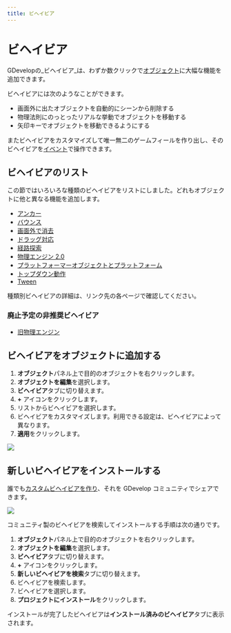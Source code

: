 ```yaml
---
title: ビヘイビア
---
```

# ビヘイビア

GDevelopの_ビヘイビア_は、わずか数クリックで[オブジェクト](/ja/gdevelop5/objects)に大幅な機能を追加できます。

ビヘイビアには次のようなことができます。

* 画面外に出たオブジェクトを自動的にシーンから削除する
* 物理法則にのっとったリアルな挙動でオブジェクトを移動する
* 矢印キーでオブジェクトを移動できるようにする

またビヘイビアをカスタマイズして唯一無二のゲームフィールを作り出し、そのビヘイビアを[イベント](/ja/gdevelop5/events)で操作できます。

## ビヘイビアのリスト

この節ではいろいろな種類のビヘイビアをリストにしました。どれもオブジェクトに他と異なる機能を追加します。

- [アンカー](/ja/gdevelop5/behaviors/anchor)
- [バウンス](/ja/gdevelop5/behaviors/bounce)
- [画面外で消去](/ja/gdevelop5/behaviors/destroyoutside)
- [ドラッグ対応](/ja/gdevelop5/behaviors/draggable)
- [経路探索](/ja/gdevelop5/behaviors/pathfinding)
- [物理エンジン 2.0](/ja/gdevelop5/behaviors/physics2)
- [プラットフォーマーオブジェクトとプラットフォーム](/ja/gdevelop5/behaviors/platformer)
- [トップダウン動作](/ja/gdevelop5/behaviors/topdown)
- [Tween](/ja/gdevelop5/behaviors/tween)

種類別ビヘイビアの詳細は、リンク先の各ページで確認してください。

### 廃止予定の非推奨ビヘイビア

- [旧物理エンジン](/gdevelop5/behaviors/physics)

## ビヘイビアをオブジェクトに追加する

1. **オブジェクト**パネル上で目的のオブジェクトを右クリックします。
2. **オブジェクトを編集**を選択します。
3. **ビヘイビア**タブに切り替えます。
4. **+** アイコンをクリックします。
5. リストからビヘイビアを選択します。
6. ビヘイビアをカスタマイズします。利用できる設定は、ビヘイビアによって異なります。
7. **適用**をクリックします。

![](/gdevelop5/new-behavior-dialog.png)

## 新しいビヘイビアをインストールする

誰でも[カスタムビヘイビアを作り](/ja/gdevelop5/behaviors/events-based-behaviors)、それを GDevelop コミュニティでシェアできます。

![](/gdevelop5/search-new-behaviors.png)

コミュニティ製のビヘイビアを検索してインストールする手順は次の通りです。

1. **オブジェクト**パネル上で目的のオブジェクトを右クリックします。
2. **オブジェクトを編集**を選択します。
3. **ビヘイビア**タブに切り替えます。
4. **+** アイコンをクリックします。
5. **新しいビヘイビアを検索**タブに切り替えます。
6. ビヘイビアを検索します。
7. ビヘイビアを選択します。
8. **プロジェクトにインストール**をクリックします。

インストールが完了したビヘイビアは**インストール済みのビヘイビア**タブに表示されます。